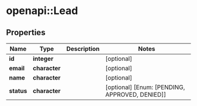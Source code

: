 # openapi::Lead


## Properties
Name | Type | Description | Notes
------------ | ------------- | ------------- | -------------
**id** | **integer** |  | [optional] 
**email** | **character** |  | [optional] 
**name** | **character** |  | [optional] 
**status** | **character** |  | [optional] [Enum: [PENDING, APPROVED, DENIED]] 


